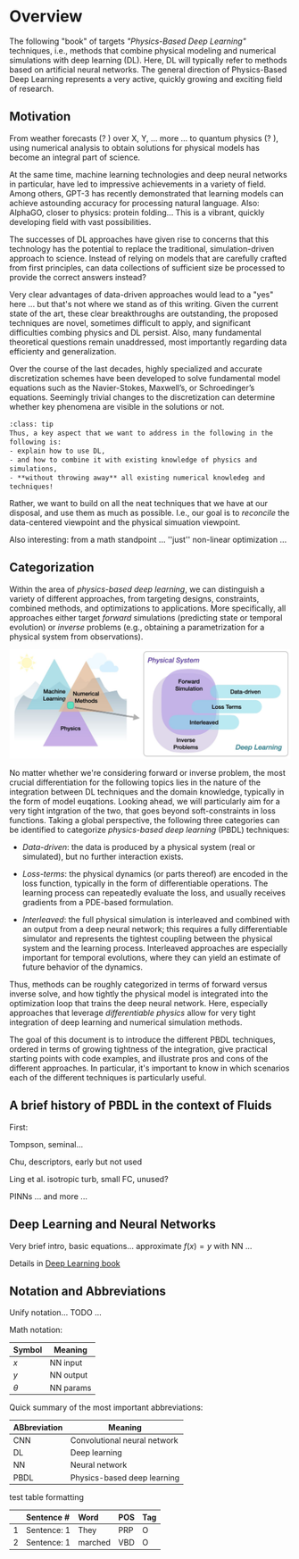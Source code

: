 Overview
============================

The following "book" of targets _"Physics-Based Deep Learning"_ techniques, 
i.e., methods that combine physical modeling and numerical simulations with
deep learning (DL). Here, DL will typically refer to methods based
on artificial neural networks. The general direction of 
Physics-Based Deep Learning represents a very
active, quickly growing and exciting field of research. 

## Motivation

From weather forecasts (? ) over X, Y, 
... more ...
to quantum physics (? ),
using numerical analysis to obtain solutions for physical models has
become an integral part of science.

At the same time, machine learning technologies and deep neural networks in particular,
have led to impressive achievements in a variety of field.
Among others, GPT-3
has recently demonstrated that learning models can
achieve astounding accuracy for processing natural language.
Also: AlphaGO, closer to physics: protein folding...
This is a vibrant, quickly developing field with vast possibilities.

The successes of DL approaches have given rise to concerns that this technology has 
the potential to replace the traditional, simulation-driven approach to
science. Instead of relying on models that are carefully crafted
from first principles, can data collections of sufficient size
be processed to provide the correct answers instead?

Very clear advantages of data-driven approaches would lead
to a "yes" here ... but that's not where we stand as of this writing.
Given the current state of the art, these clear breakthroughs
are outstanding, the proposed techniques are novel,
sometimes difficult to apply, and
significant difficulties combing physics and DL persist.
Also, many fundamental theoretical questions remain unaddressed, most importantly
regarding data efficienty and generalization.

Over the course of the last decades,
highly specialized and accurate discretization schemes have
been developed to solve fundamental model equations such
as the Navier-Stokes, Maxwell’s, or Schroedinger’s equations.
Seemingly trivial changes to the discretization can determine
whether key phenomena are visible in the solutions or not.

```{admonition} Goal of this document
:class: tip
Thus, a key aspect that we want to address in the following in the following is:
- explain how to use DL,
- and how to combine it with existing knowledge of physics and simulations,
- **without throwing away** all existing numerical knowledeg and techniques!
```

Rather, we want to build on all the neat techniques that we have
at our disposal, and use them as
much as possible. I.e., our goal is to _reconcile_ the data-centered
viewpoint and the physical simuation viewpoint.

Also interesting: from a math standpoint ...
''just'' non-linear optimization ...


## Categorization

Within the area of _physics-based deep learning_, 
we can distinguish a variety of different 
approaches, from targeting designs, constraints, combined methods, and
optimizations to applications. More specifically, all approaches either target
_forward_ simulations (predicting state or temporal evolution) or _inverse_
problems (e.g., obtaining a parametrization for a physical system from
observations).

![An overview of categories of physics-based deep learning methods](resources/physics-based-deep-learning-overview.jpg)

No matter whether we're considering forward or inverse problem, 
the most crucial differentiation for the following topics lies in the 
nature of the integration  between DL techniques
and the domain knowledge, typically in the form of model euqations.
Looking ahead, we will particularly aim for a very tight intgration
of the two, that goes beyond soft-constraints in loss functions.
Taking a global perspective, the following three categories can be
identified to categorize _physics-based deep learning_ (PBDL)
techniques:

- _Data-driven_: the data is produced by a physical system (real or simulated),
  but no further interaction exists.

- _Loss-terms_: the physical dynamics (or parts thereof) are encoded in the
  loss function, typically in the form of differentiable operations. The
  learning process can repeatedly evaluate the loss, and usually receives
  gradients from a PDE-based formulation.

- _Interleaved_: the full physical simulation is interleaved and combined with
  an output from a deep neural network; this requires a fully differentiable
  simulator and represents the tightest coupling between the physical system and
  the learning process. Interleaved approaches are especially important for
  temporal evolutions, where they can yield an estimate of future behavior of the
  dynamics.

Thus, methods can be roughly categorized in terms of forward versus inverse
solve, and how tightly the physical model is integrated into the
optimization loop that trains the deep neural network. Here, especially approaches
that leverage _differentiable physics_ allow for very tight integration
of deep learning and numerical simulation methods.

The goal of this document is to introduce the different PBDL techniques,
ordered in terms of growing tightness of the integration, give practical 
starting points with code examples, and illustrate pros and cons of the 
different approaches. In particular, it's important to know in which scenarios 
each of the different techniques is particularly useful.

## A brief history of PBDL in the context of Fluids

First:

Tompson, seminal...

Chu, descriptors, early but not used

Ling et al. isotropic turb, small FC, unused?

PINNs ... and more ...


## Deep Learning and Neural Networks

Very brief intro, basic equations... approximate $f(x)=y$ with NN ...

Details in [Deep Learning book](https://www.deeplearningbook.org)


## Notation and Abbreviations

Unify notation... TODO ...

Math notation:

| Symbol | Meaning |
| --- | --- |
| $x$ | NN input |
| $y$ | NN output |
| $\theta$ | NN params |

Quick summary of the most important abbreviations:

| ABbreviation | Meaning |
| --- | --- |
| CNN | Convolutional neural network |
| DL | Deep learning |
| NN | Neural network |
| PBDL | Physics-based deep learning |



test table formatting 

|    | Sentence #  | Word    | POS   | Tag   |
|---:|:-------------|:-----------|:------|:------|
| 1 | Sentence: 1  | They       | PRP   | O     |
| 2 | Sentence: 1  | marched    | VBD   | O     |
